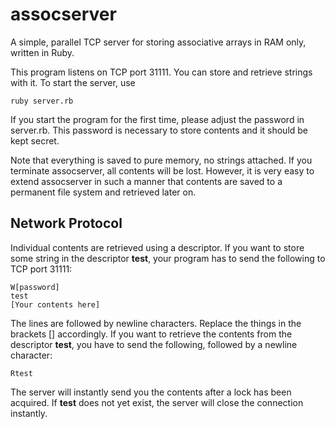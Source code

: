 assocserver
===========

A simple, parallel TCP server for storing associative arrays in RAM only, written in Ruby.

This program listens on TCP port 31111. You can store and retrieve strings with
it. To start the server, use

	ruby server.rb

If you start the program for the first time, please adjust the password in server.rb.
This password is necessary to store contents and it should be kept secret.

Note that everything is saved to pure memory, no strings attached. If you terminate
assocserver, all contents will be lost. However, it is very easy to extend assocserver
in such a manner that contents are saved to a permanent file system and retrieved later
on.

Network Protocol
----------------

Individual contents are retrieved using a descriptor. If you want to store some string
in the descriptor **test**, your program has to send the following to TCP port 31111:

	W[password]
	test
	[Your contents here]

The lines are followed by newline characters. Replace the things in the brackets []
accordingly. If you want to retrieve the contents from the descriptor **test**, you have to
send the following, followed by a newline character:

	Rtest

The server will instantly send you the contents after a lock has been acquired. If **test** does not
yet exist, the server will close the connection instantly.
